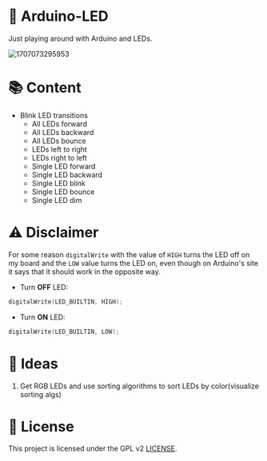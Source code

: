# 🚨 Arduino-LED

Just playing around with Arduino and LEDs.

![1707073295953](https://github.com/Edveika/Arduino-LED/assets/113787144/224210dc-afc0-4b1b-9d4f-c1398ef482b0)

# 📚 Content

* Blink LED transitions
  * All LEDs forward
  * All LEDs backward
  * All LEDs bounce
  * LEDs left to right
  * LEDs right to left
  * Single LED forward
  * Single LED backward
  * Single LED blink
  * Single LED bounce
  * Single LED dim

# ⚠️ Disclaimer

For some reason `digitalWrite` with the value of `HIGH` turns the LED off on my board and the `LOW` value turns the LED on, even though on Arduino's site it says that it should work in the opposite way.

* Turn **OFF** LED:

```c++
digitalWrite(LED_BUILTIN, HIGH);
```
* Turn **ON** LED:

```c++
digitalWrite(LED_BUILTIN, LOW);
```

# 🧠 Ideas

1. Get RGB LEDs and use sorting algorithms to sort LEDs by color(visualize sorting algs)

# 📜 License

This project is licensed under the GPL v2 [LICENSE](LICENSE).
